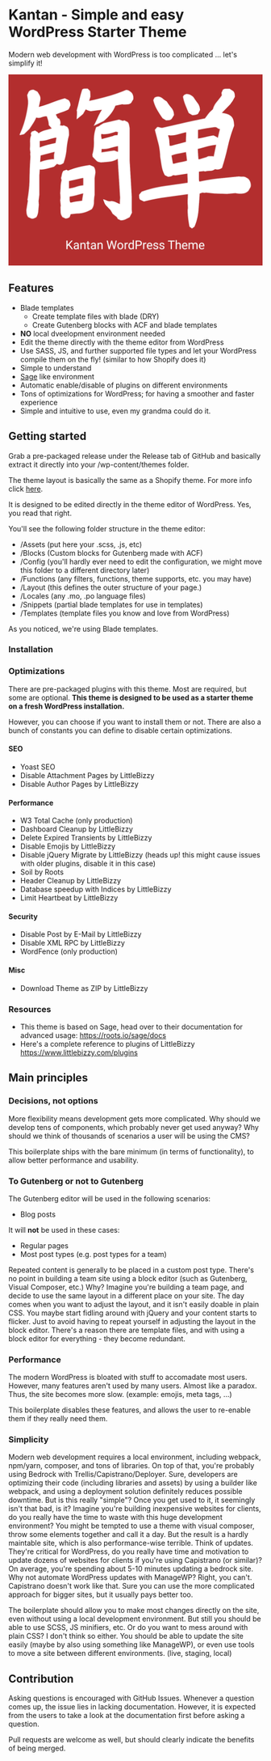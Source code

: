 # Kantan - Simple and easy WordPress Starter Theme

Modern web development with WordPress is too complicated ... let's simplify it!

![kantan](Theme/screenshot.png)

## Features

- Blade templates
  - Create template files with blade (DRY)
  - Create Gutenberg blocks with ACF and blade templates
- **NO** local dveelopment environment needed
- Edit the theme directly with the theme editor from WordPress
- Use SASS, JS, and further supported file types and let your WordPress compile them on the fly! (similar to how Shopify does it)
- Simple to understand
- [Sage](https://github.com/roots/sage) like environment
- Automatic enable/disable of plugins on different environments
- Tons of optimizations for WordPress; for having a smoother and faster experience
- Simple and intuitive to use, even my grandma could do it.

## Getting started

Grab a pre-packaged release under the Release tab of GitHub and basically extract it directly into your /wp-content/themes folder.

The theme layout is basically the same as a Shopify theme. For more info click [here](https://help.shopify.com/en/themes/development/templates).

It is designed to be edited directly in the theme editor of WordPress. Yes, you read that right.

You'll see the following folder structure in the theme editor:

- /Assets (put here your .scss, .js, etc)
- /Blocks (Custom blocks for Gutenberg made with ACF)
- /Config (you'll hardly ever need to edit the configuration, we might move this folder to a different directory later)
- /Functions (any filters, functions, theme supports, etc. you may have)
- /Layout (this defines the outer structure of your page.)
- /Locales (any .mo, .po language files)
- /Snippets (partial blade templates for use in templates)
- /Templates (template files you know and love from WordPress)

As you noticed, we're using Blade templates.


### Installation

### Optimizations

There are pre-packaged plugins with this theme. Most are required, but some are optional. **This theme is designed to be used as a starter theme on a __fresh__ WordPress installation.**

However, you can choose if you want to install them or not. There are also a bunch of constants you can define to disable certain optimizations.

#### SEO

- Yoast SEO
- Disable Attachment Pages by LittleBizzy
- Disable Author Pages by LittleBizzy

#### Performance

- W3 Total Cache (only production)
- Dashboard Cleanup by LittleBizzy
- Delete Expired Transients by LittleBizzy
- Disable Emojis by LittleBizzy
- Disable jQuery Migrate by LittleBizzy (heads up! this might cause issues with older plugins, disable it in this case)
- Soil by Roots
- Header Cleanup by LittleBizzy
- Database speedup with Indices by LittleBizzy
- Limit Heartbeat by LittleBizzy

#### Security

- Disable Post by E-Mail by LittleBizzy
- Disable XML RPC by LittleBizzy
- WordFence (only production)

#### Misc

- Download Theme as ZIP by LittleBizzy


### Resources

- This theme is based on Sage, head over to their documentation for advanced usage: https://roots.io/sage/docs
- Here's a complete reference to plugins of LittleBizzy https://www.littlebizzy.com/plugins

## Main principles

### Decisions, not options

More flexibility means development gets more complicated. Why should we develop tens of components, which probably never get used anyway? Why should we think of thousands of scenarios a user will be using the CMS?

This boilerplate ships with the bare minimum (in terms of functionality), to allow better performance and usability.

### To Gutenberg or not to Gutenberg

The Gutenberg editor will be used in the following scenarios:

- Blog posts

It will **not** be used in these cases:

- Regular pages
- Most post types (e.g. post types for a team)

Repeated content is generally to be placed in a custom post type. There's no point in building a team site using a block editor (such as Gutenberg, Visual Composer, etc.)
Why? Imagine you're building a team page, and decide to use the same layout in a different place on your site. The day comes when you want to adjust the layout, and it isn't easily doable in plain CSS. You maybe start fidling around with jQuery and your content starts to flicker. Just to avoid having to repeat yourself in adjusting the layout in the block editor. There's a reason there are template files, and with using a block editor for everything - they become redundant.

### Performance

The modern WordPress is bloated with stuff to accomadate most users. However, many features aren't used by many users. Almost like a paradox. Thus, the site becomes more slow. (example: emojis, meta tags, ...)

This boilerplate disables these features, and allows the user to re-enable them if they really need them.

### Simplicity

Modern web development requires a local environment, including webpack, npm/yarn, composer, and tons of libraries. On top of that, you're probably using Bedrock with Trellis/Capistrano/Deployer. Sure, developers are optimizing their code (including libraries and assets) by using a builder like webpack, and using a deployment solution definitely reduces possible downtime. But is this really "simple"? Once you get used to it, it seemingly isn't that bad, is it? Imagine you're building inexpensive websites for clients, do you really have the time to waste with this huge development environment? You might be tempted to use a theme with visual composer, throw some elements together and call it a day. But the result is a hardly maintable site, which is also performance-wise terrible.
Think of updates. They're critical for WordPress, do you really have time and motivation to update dozens of websites for clients if you're using Capistrano (or similar)? On average, you're spending about 5-10 minutes updating a bedrock site. Why not automate WordPress updates with ManageWP? Right, you can't. Capistrano doesn't work like that.
Sure you can use the more complicated approach for bigger sites, but it usually pays better too.

The boilerplate should allow you to make most changes directly on the site, even without using a local development environment. But still you should be able to use SCSS, JS minifiers, etc. Or do you want to mess around with plain CSS? I don't think so either. You should be able to update the site easily (maybe by also using something like ManageWP), or even use tools to move a site between different environments. (live, staging, local)

## Contribution

Asking questions is encouraged with GitHub Issues. Whenever a question comes up, the issue lies in lacking documentation. However, it is expected from the users to take a look at the documentation first before asking a question.

Pull requests are welcome as well, but should clearly indicate the benefits of being merged.
